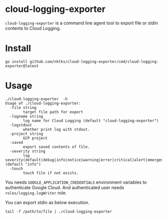 # cloud-logging-exporter
`cloud-logging-exporter` is a command line agent tool to export file or stdin contents to Cloud Logging.

# Install
```
go install github.com/nktks/cloud-logging-exporter/cmd/cloud-logging-exporter@latest
```

# Usage
```
./cloud-logging-exporter  -h
Usage of ./cloud-logging-exporter:
  -file string
    	target file path for export
  -logname string
    	log name for Cloud Logging (default "cloud-logging-exporter")
  -logstdout
    	whether print log with stdout.
  -project string
    	GCP project
  -saved
    	export saved contents of file.
  -severity string
    	log severity(default|debug|info|notice|warning|error|critical|alert|emergency) (default "info")
  -touch
    	touch file if not exists.
```
You needs `GOOGLE_APPLICATION_CREDENTIALS` environment variables to authenticate Google Cloud.
And authenticated user needs `roles/logging.logWriter` role.

You can export stdin as below execution.
```
tail -f /path/to/file | ./cloud-logging-exporter
```
